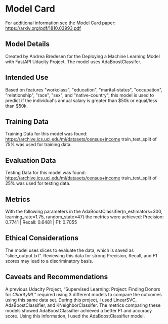 # Model Card

For additional information see the Model Card paper: https://arxiv.org/pdf/1810.03993.pdf

## Model Details
Created by Andrea Bredesen for the Deploying a Machine Learning Model with FastAPI Udacity Project.  The model uses AdaBoostClassifer.
## Intended Use
Based on features "workclass", "education", "marital-status", "occupation", "relationship", "race", "sex", and "native-country", this model is used to predict if the individual's annual salary is greater than $50k or equal/less than $50k.
## Training Data
Training Data for this model was found: https://archive.ics.uci.edu/ml/datasets/census+income
train_test_split of 75% was used for training data. 
## Evaluation Data
Testing Data for this model was found: https://archive.ics.uci.edu/ml/datasets/census+income
train_test_split of 25% was used for testing data.
## Metrics
With the following parameters in the AdaBoostClassifier(n_estimators=300, learning_rate=1.75, random_state=47)
the metrics were achieved: Precision: 0.7741 | Recall: 0.6481 | F1: 0.7055
## Ethical Considerations
The model uses slices to evaluate the data, which is saved as "slice_output.txt".  Reviewing this data for strong Precision, Recall, and F1 scores may lead to a discriminatory basis.
## Caveats and Recommendations
A previous Udacity Project, “Supervised Learning: Project: Finding Donors for *CharityML*” required using 3 different models to compare the outcomes using this same data set. During this project, I used LinearSVC, AdaBoostClassifier, and KNeighborClassifer. The metrics comparing these models showed AdaBoostClassifier achieved a better F1 and accuracy score. Using this information, I used the AdaBoostClassifier model.  
